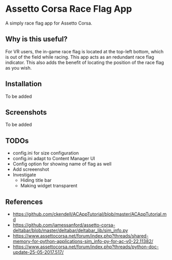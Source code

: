 # Assetto Corsa Race Flag App

A simply race flag app for Assetto Corsa.

## Why is this useful?

For VR users, the in-game race flag is located at the top-left bottom, which is out of the field while racing. This app acts as an redundant race flag indicator. This also adds the benefit of locating the position of the race flag as you wish.

## Installation

To be added

## Screenshots

To be added

## TODOs

- config.ini for size configuration
- config.ini adapt to Content Manager UI
- Config option for showing name of flag as well
- Add screeenshot
- Investigate
	- Hiding title bar
	- Making widget transparent

## References

- https://github.com/ckendell/ACAppTutorial/blob/master/ACAppTutorial.md
- https://github.com/jamessanford/assetto-corsa-deltabar/blob/master/deltabar/deltabar_lib/sim_info.py
- https://www.assettocorsa.net/forum/index.php?threads/shared-memory-for-python-applications-sim_info-py-for-ac-v0-22.11382/
- https://www.assettocorsa.net/forum/index.php?threads/python-doc-update-25-05-2017.517/
